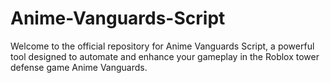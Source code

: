 # Anime-Vanguards-Script
Welcome to the official repository for Anime Vanguards Script, a powerful tool designed to automate and enhance your gameplay in the Roblox tower defense game Anime Vanguards.
